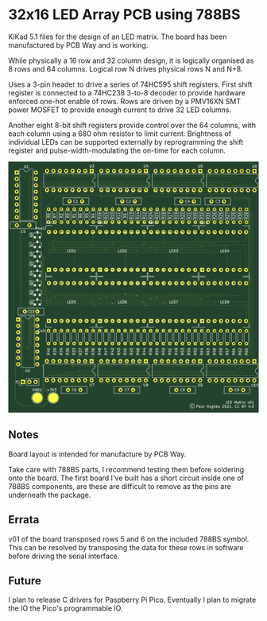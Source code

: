 # 32x16 LED Array PCB using 788BS

KiKad 5.1 files for the design of an LED matrix. The board has been manufactured by PCB Way and is
working.

While physically a 16 row and 32 column design, it is logically organised as 8 rows and 64
columns. Logical row N drives physical rows N and N+8.

Uses a 3-pin header to drive a series of 74HC595 shift registers. First shift register is connected to a 
74HC238 3-to-8 decoder to provide hardware enforced one-hot enable of rows. Rows are driven by a PMV16XN 
SMT power MOSFET to provide enough current to drive 32 LED columns.

Another eight 8-bit shift registers provide control over the 64 columns, with each column
using a 680 ohm resistor to limit current. Brightness of individual LEDs can be supported
externally by reprogramming the shift register and pulse-width-modulating the on-time for
each column.

![Render of PCB](front_render.png)

## Notes

Board layout is intended for manufacture by PCB Way.

Take care with 788BS parts, I recommend testing them before soldering onto the board. 
The first board I've built has a short circuit inside one of 788BS components, are these 
are difficult to remove as the pins are underneath the package.

## Errata

v01 of the board transposed rows 5 and 6 on the included 788BS symbol. This can be resolved
by transposing the data for these rows in software before driving the serial interface.

## Future

I plan to release C drivers for Paspberry Pi Pico. Eventually I plan to migrate the IO the Pico's
programmable IO.


